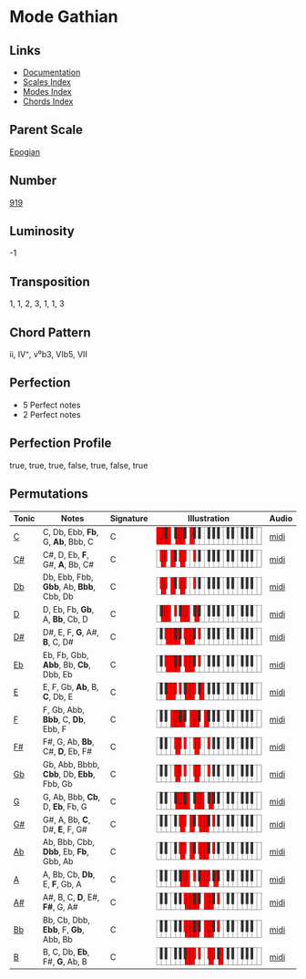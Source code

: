 # Mode Gathian

## Links

- [Documentation](README.md)
- [Scales Index](Scales.md)
- [Modes Index](Modes.md)
- [Chords Index](Chords.md)

## Parent Scale

[Epogian](ScaleEpogian.md)

## Number

[919](https://ianring.com/musictheory/scales/919)

## Luminosity

-1

## Transposition

1, 1, 2, 3, 1, 1, 3

## Chord Pattern

ii, IV⁺, v⁰b3, VIb5, VII

## Perfection

- 5 Perfect notes
- 2 Perfect notes

## Perfection Profile

true, true, true, false, true, false, true

## Permutations

| Tonic | Notes | Signature | Illustration | Audio |
|-------|-------|-----------|--------------|-------|
| [C](ModeCNaturalGathian.md) | C, Db, Ebb, **Fb**, G, **Ab**, Bbb, C | C | ![CNaturalGathian](ModeCNaturalGathian.png) | [midi](https://github.com/edipermadi/music/blob/main/docs/ModeCNaturalGathian.mid?raw=true) |
| [C#](ModeCSharpGathian.md) | C#, D, Eb, **F**, G#, **A**, Bb, C# | C | ![CSharpGathian](ModeCSharpGathian.png) | [midi](https://github.com/edipermadi/music/blob/main/docs/ModeCSharpGathian.mid?raw=true) |
| [Db](ModeDFlatGathian.md) | Db, Ebb, Fbb, **Gbb**, Ab, **Bbb**, Cbb, Db | C | ![DFlatGathian](ModeDFlatGathian.png) | [midi](https://github.com/edipermadi/music/blob/main/docs/ModeDFlatGathian.mid?raw=true) |
| [D](ModeDNaturalGathian.md) | D, Eb, Fb, **Gb**, A, **Bb**, Cb, D | C | ![DNaturalGathian](ModeDNaturalGathian.png) | [midi](https://github.com/edipermadi/music/blob/main/docs/ModeDNaturalGathian.mid?raw=true) |
| [D#](ModeDSharpGathian.md) | D#, E, F, **G**, A#, **B**, C, D# | C | ![DSharpGathian](ModeDSharpGathian.png) | [midi](https://github.com/edipermadi/music/blob/main/docs/ModeDSharpGathian.mid?raw=true) |
| [Eb](ModeEFlatGathian.md) | Eb, Fb, Gbb, **Abb**, Bb, **Cb**, Dbb, Eb | C | ![EFlatGathian](ModeEFlatGathian.png) | [midi](https://github.com/edipermadi/music/blob/main/docs/ModeEFlatGathian.mid?raw=true) |
| [E](ModeENaturalGathian.md) | E, F, Gb, **Ab**, B, **C**, Db, E | C | ![ENaturalGathian](ModeENaturalGathian.png) | [midi](https://github.com/edipermadi/music/blob/main/docs/ModeENaturalGathian.mid?raw=true) |
| [F](ModeFNaturalGathian.md) | F, Gb, Abb, **Bbb**, C, **Db**, Ebb, F | C | ![FNaturalGathian](ModeFNaturalGathian.png) | [midi](https://github.com/edipermadi/music/blob/main/docs/ModeFNaturalGathian.mid?raw=true) |
| [F#](ModeFSharpGathian.md) | F#, G, Ab, **Bb**, C#, **D**, Eb, F# | C | ![FSharpGathian](ModeFSharpGathian.png) | [midi](https://github.com/edipermadi/music/blob/main/docs/ModeFSharpGathian.mid?raw=true) |
| [Gb](ModeGFlatGathian.md) | Gb, Abb, Bbbb, **Cbb**, Db, **Ebb**, Fbb, Gb | C | ![GFlatGathian](ModeGFlatGathian.png) | [midi](https://github.com/edipermadi/music/blob/main/docs/ModeGFlatGathian.mid?raw=true) |
| [G](ModeGNaturalGathian.md) | G, Ab, Bbb, **Cb**, D, **Eb**, Fb, G | C | ![GNaturalGathian](ModeGNaturalGathian.png) | [midi](https://github.com/edipermadi/music/blob/main/docs/ModeGNaturalGathian.mid?raw=true) |
| [G#](ModeGSharpGathian.md) | G#, A, Bb, **C**, D#, **E**, F, G# | C | ![GSharpGathian](ModeGSharpGathian.png) | [midi](https://github.com/edipermadi/music/blob/main/docs/ModeGSharpGathian.mid?raw=true) |
| [Ab](ModeAFlatGathian.md) | Ab, Bbb, Cbb, **Dbb**, Eb, **Fb**, Gbb, Ab | C | ![AFlatGathian](ModeAFlatGathian.png) | [midi](https://github.com/edipermadi/music/blob/main/docs/ModeAFlatGathian.mid?raw=true) |
| [A](ModeANaturalGathian.md) | A, Bb, Cb, **Db**, E, **F**, Gb, A | C | ![ANaturalGathian](ModeANaturalGathian.png) | [midi](https://github.com/edipermadi/music/blob/main/docs/ModeANaturalGathian.mid?raw=true) |
| [A#](ModeASharpGathian.md) | A#, B, C, **D**, E#, **F#**, G, A# | C | ![ASharpGathian](ModeASharpGathian.png) | [midi](https://github.com/edipermadi/music/blob/main/docs/ModeASharpGathian.mid?raw=true) |
| [Bb](ModeBFlatGathian.md) | Bb, Cb, Dbb, **Ebb**, F, **Gb**, Abb, Bb | C | ![BFlatGathian](ModeBFlatGathian.png) | [midi](https://github.com/edipermadi/music/blob/main/docs/ModeBFlatGathian.mid?raw=true) |
| [B](ModeBNaturalGathian.md) | B, C, Db, **Eb**, F#, **G**, Ab, B | C | ![BNaturalGathian](ModeBNaturalGathian.png) | [midi](https://github.com/edipermadi/music/blob/main/docs/ModeBNaturalGathian.mid?raw=true) |
